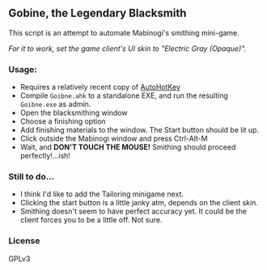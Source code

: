 ## Gobine, the Legendary Blacksmith
This script is an attempt to automate Mabinogi's smithing mini-game.

*For it to work, set the game client's UI skin to "Electric Gray (Opaque)".*

### Usage:
 * Requires a relatively recent copy of [AutoHotKey](http://www.autohotkey.com/)
 * Compile `Goibne.ahk` to a standalone EXE, and run the resulting `Goibne.exe` as admin.
 * Open the blacksmithing window
 * Choose a finishing option
 * Add finishing materials to the window. The Start button should be lit up.
 * Click outside the Mabinogi window and press Ctrl-Alt-M
 * Wait, and **DON'T TOUCH THE MOUSE!** Smithing should proceed perfectly!...ish!
 
### Still to do...
 * I think I'd like to add the Tailoring minigame next.
 * Clicking the start button is a little janky atm, depends on the client skin.
 * Smithing doesn't seem to have perfect accuracy yet. It could be the client forces you to be a little off. Not sure.
 
### License
GPLv3
